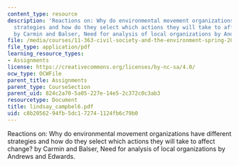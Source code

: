 ```yaml
---
content_type: resource
description: 'Reactions on: Why do environmental movement organizations have different
  strategies and how do they select which actions they will take to affect change?
  by Carmin and Balser, Need for analysis of local organizations by Andrews and Edwards.'
file: /media/courses/11-363-civil-society-and-the-environment-spring-2005/c8b2056294fb5dc172741124fb6c79b0_lindsay_campbel6.pdf
file_type: application/pdf
learning_resource_types:
- Assignments
license: https://creativecommons.org/licenses/by-nc-sa/4.0/
ocw_type: OCWFile
parent_title: Assignments
parent_type: CourseSection
parent_uid: 824c2a70-5a05-227e-14e5-2c372c0c3ab3
resourcetype: Document
title: lindsay_campbel6.pdf
uid: c8b20562-94fb-5dc1-7274-1124fb6c79b0
---
```

Reactions on: Why do environmental movement organizations have different strategies and how do they select which actions they will take to affect change? by Carmin and Balser, Need for analysis of local organizations by Andrews and Edwards.